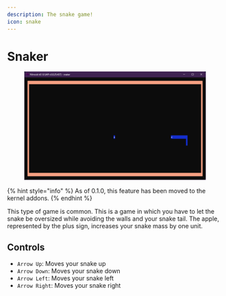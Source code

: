```yaml
---
description: The snake game!
icon: snake
---
```


# Snaker

<figure><img src="../../../../.gitbook/assets/013-snaker.png" alt=""><figcaption></figcaption></figure>

{% hint style="info" %}
As of 0.1.0, this feature has been moved to the kernel addons.
{% endhint %}

This type of game is common. This is a game in which you have to let the snake be oversized while avoiding the walls and your snake tail. The apple, represented by the plus sign, increases your snake mass by one unit.

## Controls

* `Arrow Up`: Moves your snake up
* `Arrow Down`: Moves your snake down
* `Arrow Left`: Moves your snake left
* `Arrow Right`: Moves your snake right
